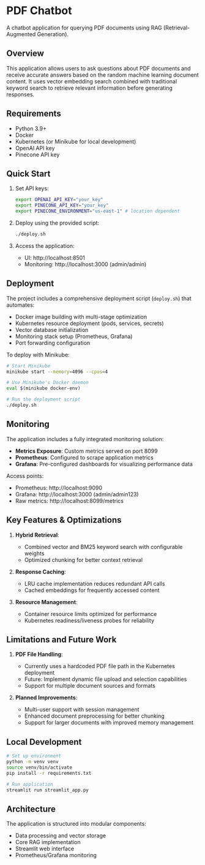 # PDF Chatbot

A chatbot application for querying PDF documents using RAG (Retrieval-Augmented Generation).

## Overview

This application allows users to ask questions about PDF documents and receive accurate answers based on the random machine learning document content. It uses vector embedding search combined with traditional keyword search to retrieve relevant information before generating responses.

## Requirements

- Python 3.9+
- Docker
- Kubernetes (or Minikube for local development)
- OpenAI API key
- Pinecone API key

## Quick Start

1. Set API keys:
   ```bash
   export OPENAI_API_KEY="your_key"
   export PINECONE_API_KEY="your_key"
   export PINECONE_ENVIRONMENT="us-east-1" # location dependent
   ```

2. Deploy using the provided script:
   ```bash
   ./deploy.sh
   ```

3. Access the application:
   - UI: http://localhost:8501
   - Monitoring: http://localhost:3000 (admin/admin)

## Deployment

The project includes a comprehensive deployment script (`deploy.sh`) that automates:

- Docker image building with multi-stage optimization
- Kubernetes resource deployment (pods, services, secrets)
- Vector database initialization
- Monitoring stack setup (Prometheus, Grafana)
- Port forwarding configuration

To deploy with Minikube:

```bash
# Start Minikube
minikube start --memory=4096 --cpus=4

# Use Minikube's Docker daemon
eval $(minikube docker-env)

# Run the deployment script
./deploy.sh
```

## Monitoring

The application includes a fully integrated monitoring solution:

- **Metrics Exposure**: Custom metrics served on port 8099
- **Prometheus**: Configured to scrape application metrics
- **Grafana**: Pre-configured dashboards for visualizing performance data

Access points:
- Prometheus: http://localhost:9090
- Grafana: http://localhost:3000 (admin/admin123)
- Raw metrics: http://localhost:8099/metrics

## Key Features & Optimizations

1. **Hybrid Retrieval**:
   - Combined vector and BM25 keyword search with configurable weights
   - Optimized chunking for better context retrieval

2. **Response Caching**:
   - LRU cache implementation reduces redundant API calls
   - Cached embeddings for frequently accessed content

3. **Resource Management**:
   - Container resource limits optimized for performance
   - Kubernetes readiness/liveness probes for reliability

## Limitations and Future Work

1. **PDF File Handling**:
   - Currently uses a hardcoded PDF file path in the Kubernetes deployment
   - Future: Implement dynamic file upload and selection capabilities
   - Support for multiple document sources and formats

2. **Planned Improvements**:
   - Multi-user support with session management
   - Enhanced document preprocessing for better chunking
   - Support for larger documents with improved memory management

## Local Development

```bash
# Set up environment
python -m venv venv
source venv/bin/activate
pip install -r requirements.txt

# Run application
streamlit run streamlit_app.py
```

## Architecture

The application is structured into modular components:
- Data processing and vector storage
- Core RAG implementation
- Streamlit web interface
- Prometheus/Grafana monitoring